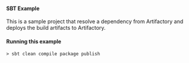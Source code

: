 #### SBT Example
This is a sample project that resolve a dependency from Artifactory and deploys the build artifacts to Artifactory.

#### Running this example
```console
> sbt clean compile package publish
```